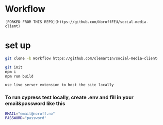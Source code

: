 # Workflow

    [FORKED FROM THIS REPO](https://github.com/NoroffFEU/social-media-client)

# set up

```bash
git clone -b Workflow https://github.com/olemart1n/social-media-client-Ole.git
```

```bash
git init
npm i
npm run build
```

```bash
use live server extension to host the site locally
```

### To run cypress test locally, create .env and fill in your email&password like this

```bash
EMAIL="email@noroff.no"
PASSWORD="password"
```
